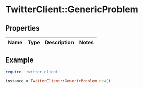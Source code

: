 # TwitterClient::GenericProblem

## Properties

| Name | Type | Description | Notes |
| ---- | ---- | ----------- | ----- |

## Example

```ruby
require 'twitter_client'

instance = TwitterClient::GenericProblem.new()
```

